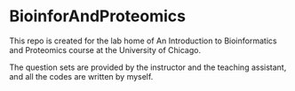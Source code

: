 # BioinforAndProteomics
This repo is created for the lab home of An Introduction to Bioinformatics and Proteomics course at the University of Chicago.

The question sets are provided by the instructor and the teaching assistant, and all the codes are written by myself.
